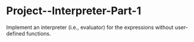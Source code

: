 # Project--Interpreter-Part-1
Implement an interpreter (i.e., evaluator) for the expressions without user-defined functions.
